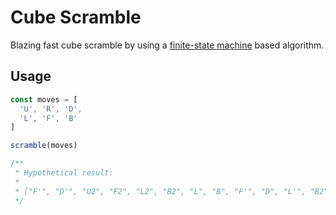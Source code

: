 # Cube Scramble

  Blazing fast cube scramble by using a [finite-state machine](https://en.wikipedia.org/wiki/Finite-state_machine) based algorithm.

## Usage

```js
const moves = [
  'U', 'R', 'D',
  'L', 'F', 'B'
]

scramble(moves)

/**
 * Hypothetical result:
 *
 * ["F'", "D'", "U2", "F2", "L2", "B2", "L", "B", "F'", "D", "L'", "B2", "D'", "L2", "B2", "D2", "F", "R'", "U'", "F2"]
 */
```
